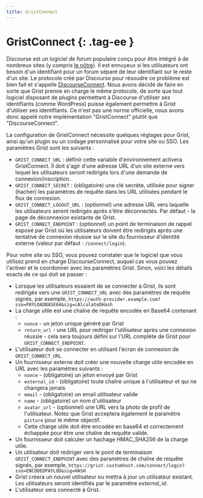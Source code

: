 ```yaml
---
title: GristConnect
---
```


GristConnect {: .tag-ee }
============

Discourse est un logiciel de forum populaire conçu pour être intégré à de nombreux sites (y compris [le nôtre](https://community.getgrist.com)). Il est ennuyeux si les utilisateurs ont besoin d'un identifiant pour un forum séparé de leur identifiant sur le reste d'un site. Le protocole créé par Discourse pour résoudre ce problème est bien fait et s'appelle [DiscourseConnect](https://meta.discourse.org/t/discourseconnect-official-single-sign-on-for-discourse-sso/13045). Nous avons décidé de faire en sorte que Grist prenne en charge le même protocole, de sorte que tout logiciel disposant de plugins permettant à Discourse d'utiliser ses identifiants (comme WordPress) puisse également permettre à Grist d'utiliser ses identifiants. Ce n'est pas une norme officielle, nous avons donc appelé notre implémentation "GristConnect" plutôt que "DiscourseConnect".

La configuration de GristConnect nécessite quelques réglages pour Grist, ainsi qu'un plugin ou un codage personnalisé pour votre site ou SSO. Les paramètres Grist sont les suivants :

  * `GRIST_CONNECT_URL` : définir cette variable d'environnement activera GristConnect. Il doit s'agir d'une adresse URL d'un site externe vers lequel les utilisateurs seront redirigés lors d'une demande de connexion/inscription.
  * `GRIST_CONNECT_SECRET` : (obligatoire) une clé secrète, utilisée pour signer (hacher) les paramètres de requête dans les URL utilisées pendant le flux de connexion.
  * `GRIST_CONNECT_LOGOUT_URL` : (optionnel) une adresse URL vers laquelle les utilisateurs seront redirigés après s'être déconnectés. Par défaut - la page de déconnexion existante de Grist.
  * `GRIST_CONNECT_ENDPOINT` : (optionnel) un point de terminaison de rappel exposé par Grist où les utilisateurs doivent être redirigés après une tentative de connexion réussie sur le site du fournisseur d'identité externe (valeur par défaut : `/connect/login`).

Pour votre site ou SSO, vous pouvez constater que le logiciel que vous utilisez prend en charge DiscourseConnect, auquel cas vous pouvez l'activer et le coordonner avec les paramètres Grist. Sinon, voici les détails exacts de ce qui doit se passer :

  * Lorsque les utilisateurs essaient de se connecter à Grist, ils sont redirigés vers une `GRIST_CONNECT_URL` avec des paramètres de requête signés, par exemple, `https://auth-provider.example.com?sso=PAYLOADBASE64&sig=cAlculateDHash`
  * La charge utile est une chaîne de requête encodée en Base64 contenant :
    - `nonce` - un jeton unique généré par Grist
    - `return_url` - une URL pour rediriger l'utilisateur après une connexion réussie - cela sera toujours défini sur l'URL complète de Grist pour `GRIST_CONNECT_ENDPOINT`.
  * L'utilisateur doit se connecter en utilisant l'écran de connexion de `GRIST_CONNECT_URL`.
  * Un fournisseur externe doit créer une nouvelle charge utile encodée en URL avec les paramètres suivants :
    - `nonce` - (obligatoire) un jeton envoyé par Grist
    - `external_id` - (obligatoire) toute chaîne unique à l'utilisateur et qui ne changera jamais
    - `email` - (obligatoire) un email utilisateur valide
    - `name` - (obligatoire) un nom d'utilisateur
    - `avatar_url` - (optionnel) une URL vers la photo de profil de l'utilisateur. Notez que Grist acceptera également le paramètre `picture` pour le même objectif.
    - Cette charge utile doit être encodée en base64 et correctement échappée pour être une chaîne de requête valide.
  * Un fournisseur doit calculer un hachage HMAC_SHA256 de la charge utile.
  * Un utilisateur doit rediriger vers le point de terminaison `GRIST_CONNECT_ENDPOINT` avec des paramètres de chaîne de requête signés, par exemple, `https://grist.customhost.com/connect/login?sso=ENCODEDPAYLOD&sig=HASH`
  * Grist créera un nouvel utilisateur ou mettra à jour un utilisateur existant. Les utilisateurs seront identifiés par le paramètre *external_id*.
  * L'utilisateur sera connecté à Grist.
